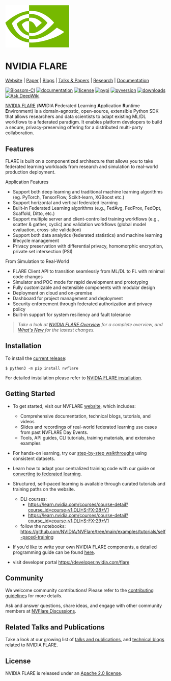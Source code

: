 <img src="docs/resources/nvidia_eye.wwPt122j.png" alt="NVIDIA Logo" width="200">

# NVIDIA FLARE

[Website](https://nvidia.github.io/NVFlare) | [Paper](https://arxiv.org/abs/2210.13291) | [Blogs](https://developer.nvidia.com/blog/tag/federated-learning) | [Talks & Papers](https://nvflare.readthedocs.io/en/main/publications_and_talks.html) | [Research](./research/README.md) | [Documentation](https://nvflare.readthedocs.io/en/main)

[![Blossom-CI](https://github.com/NVIDIA/nvflare/workflows/Blossom-CI/badge.svg?branch=main)](https://github.com/NVIDIA/nvflare/actions)
[![documentation](https://readthedocs.org/projects/nvflare/badge/?version=main)](https://nvflare.readthedocs.io/en/main/?badge=main)
[![license](https://img.shields.io/badge/License-Apache%202.0-brightgreen.svg)](./LICENSE)
[![pypi](https://badge.fury.io/py/nvflare.svg)](https://badge.fury.io/py/nvflare)
[![pyversion](https://img.shields.io/pypi/pyversions/nvflare.svg)](https://badge.fury.io/py/nvflare)
[![downloads](https://static.pepy.tech/badge/nvflare)](https://pepy.tech/project/nvflare)
[![Ask DeepWiki](https://deepwiki.com/badge.svg)](https://deepwiki.com/NVIDIA/NVFlare)

[NVIDIA FLARE](https://nvidia.github.io/NVFlare/) (**NV**IDIA **F**ederated **L**earning **A**pplication **R**untime **E**nvironment)
is a domain-agnostic, open-source, extensible Python SDK that allows researchers and data scientists to adapt existing ML/DL workflows to a federated paradigm.
It enables platform developers to build a secure, privacy-preserving offering for a distributed multi-party collaboration.

## Features
FLARE is built on a componentized architecture that allows you to take federated learning workloads
from research and simulation to real-world production deployment.

Application Features
* Support both deep learning and traditional machine learning algorithms (eg. PyTorch, TensorFlow, Scikit-learn, XGBoost etc.)
* Support horizontal and vertical federated learning
* Built-in Federated Learning algorithms (e.g., FedAvg, FedProx, FedOpt, Scaffold, Ditto, etc.)
* Support multiple server and client-controlled training workflows (e.g., scatter & gather, cyclic) and validation workflows (global model evaluation, cross-site validation)
* Support both data analytics (federated statistics) and machine learning lifecycle management
* Privacy preservation with differential privacy, homomorphic encryption, private set intersection (PSI)

From Simulation to Real-World
* FLARE Client API to transition seamlessly from ML/DL to FL with minimal code changes
* Simulator and POC mode for rapid development and prototyping
* Fully customizable and extensible components with modular design
* Deployment on cloud and on-premise
* Dashboard for project management and deployment
* Security enforcement through federated authorization and privacy policy
* Built-in support for system resiliency and fault tolerance

> _Take a look at [NVIDIA FLARE Overview](https://nvflare.readthedocs.io/en/main/flare_overview.html) for a complete overview, and [What's New](https://nvflare.readthedocs.io/en/main/whats_new.html) for the lastest changes._

## Installation
To install the [current release](https://pypi.org/project/nvflare/):
```
$ python3 -m pip install nvflare
```

For detailed installation please refer to [NVIDIA FLARE installation](https://nvflare.readthedocs.io/en/main/installation.html).

## Getting Started

* To get started, visit our NVFLARE [website](https://nvidia.github.io/NVFlare/), which includes:
  * Comprehensive documentation, technical blogs, tutorials, and videos
  * Slides and recordings of real-world federated learning use cases from past NVFLARE Day Events. 
  * Tools, API guides, CLI tutorials, training materials, and extensive examples
* For hands-on learning, try our [step-by-step walkthroughs](https://github.com/NVIDIA/NVFlare/tree/main/examples/hello-world/step-by-step) using consistent datasets.
* Learn how to adapt your centralized training code with our guide on [converting to federated learning](https://github.com/NVIDIA/NVFlare/tree/main/examples/hello-world/ml-to-fl).

* Structured, self-paced learning is available through curated tutorials and training paths on the website.
  * DLI courses:
    * https://learn.nvidia.com/courses/course-detail?course_id=course-v1:DLI+S-FX-28+V1
    * https://learn.nvidia.com/courses/course-detail?course_id=course-v1:DLI+S-FX-29+V1
  * follow the notebooks: https://github.com/NVIDIA/NVFlare/tree/main/examples/tutorials/self-paced-training
 
* If you'd like to write your own NVIDIA FLARE components, a detailed programming guide can be found [here](https://nvflare.readthedocs.io/en/main/programming_guide.html).
* visit developer portal https://developer.nvidia.com/flare

## Community

We welcome community contributions! Please refer to the [contributing guidelines](./CONTRIBUTING.md) for more details.

Ask and answer questions, share ideas, and engage with other community members at [NVFlare Discussions](https://github.com/NVIDIA/NVFlare/discussions).

## Related Talks and Publications

Take a look at our growing list of [talks and publications](https://nvflare.readthedocs.io/en/main/publications_and_talks.html), and [technical blogs](https://developer.nvidia.com/blog/tag/federated-learning) related to NVIDIA FLARE.


## License

NVIDIA FLARE is released under an [Apache 2.0 license](./LICENSE).
